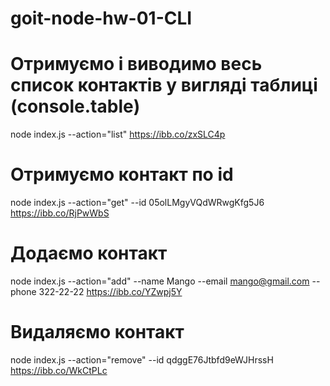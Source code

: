 # goit-node-hw-01-CLI


# Отримуємо і виводимо весь список контактів у вигляді таблиці (console.table)
node index.js --action="list"
https://ibb.co/zxSLC4p

# Отримуємо контакт по id
node index.js --action="get" --id 05olLMgyVQdWRwgKfg5J6
https://ibb.co/RjPwWbS

# Додаємо контакт
node index.js --action="add" --name Mango --email mango@gmail.com --phone 322-22-22
https://ibb.co/YZwpj5Y

# Видаляємо контакт
node index.js --action="remove" --id qdggE76Jtbfd9eWJHrssH
https://ibb.co/WkCtPLc
